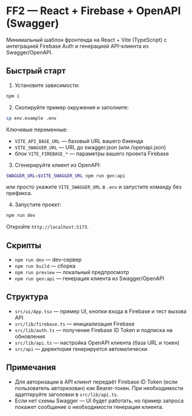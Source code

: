 # FF2 — React + Firebase + OpenAPI (Swagger)

Минимальный шаблон фронтенда на React + Vite (TypeScript) с интеграцией Firebase Auth и генерацией API-клиента из Swagger/OpenAPI.

## Быстрый старт

1) Установите зависимости:

```bash
npm i
```

2) Скопируйте пример окружения и заполните:

```bash
cp env.example .env
```

Ключевые переменные:
- `VITE_API_BASE_URL` — базовый URL вашего бэкенда
- `VITE_SWAGGER_URL` — URL до swagger.json (или /openapi.json)
- блок `VITE_FIREBASE_*` — параметры вашего проекта Firebase

3) Сгенерируйте клиент из OpenAPI:

```bash
SWAGGER_URL=$VITE_SWAGGER_URL npm run gen:api
```

или просто укажите `VITE_SWAGGER_URL` в `.env` и запустите команду без префикса.

4) Запустите проект:

```bash
npm run dev
```

Откройте `http://localhost:5173`.

## Скрипты

- `npm run dev` — dev-сервер
- `npm run build` — сборка
- `npm run preview` — локальный предпросмотр
- `npm run gen:api` — генерация клиента из Swagger/OpenAPI

## Структура

- `src/ui/App.tsx` — пример UI, кнопки входа в Firebase и тест вызова API
- `src/lib/firebase.ts` — инициализация Firebase
- `src/lib/auth.ts` — получение Firebase ID Token и подписка на обновления
- `src/lib/api.ts` — настройка OpenAPI клиента (база URL и токен)
- `src/api` — директория генерируется автоматически

## Примечания

- Для авторизации в API клиент передаёт Firebase ID Token (если пользователь авторизован) как Bearer-токен. При необходимости адаптируйте заголовки в `src/lib/api.ts`.
- Если нет схемы Swagger — UI будет работать, но пример запроса покажет сообщение о необходимости генерации клиента.
